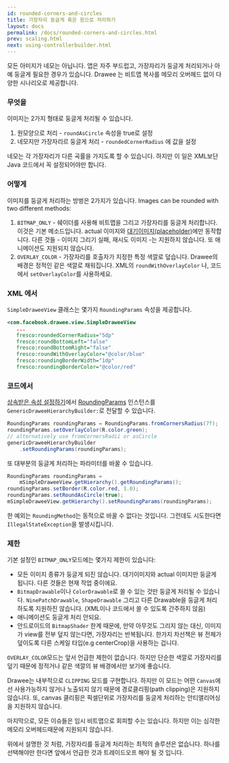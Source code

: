 ```yaml
---
id: rounded-corners-and-circles
title: 가장자리 둥글게 혹은 원으로 처리하기
layout: docs
permalink: /docs/rounded-corners-and-circles.html
prev: scaling.html
next: using-controllerbuilder.html
---
```


모든 아미지가 네모는 아닙니다. 앱은 자주 부드럽고, 가장자리가 둥글게 처리되거나 아예 둥글게 필요한 경우가 있습니다. Drawee 는 비트맵 복사를 메모리 오버헤드 없이 다양한 시나리오로 제공합니다.

### 무엇을

이미지는 2가지 형태로 둥글게 처리될 수 있습니다.

1. 원모양으로 처리 - `roundAsCircle` 속성을 true로 설정
2. 네모지만 가장자리르 둥글게 처리 - `roundedCornerRadius` 에 값을 설정

네모는 각 가장자리가 다른 곡률을 가지도록 할 수 있습니다. 하지만 이 일은 XML보단 Java 코드에서 꼭 설정되어야만 합니다.

### 어떻게

이미지를 둥글게 처리하는 방벙은 2가지가 있습니다.
Images can be rounded with two different methods:

1. `BITMAP_ONLY` - 쉐이더를 사용해 비트맵을 그리고 가장자리를 둥글게 처리합니다. 이것은 기본 메소드입니다. actual 이미지와 [대기이미지(placeholder)](drawee-components.html)에만 동작합니다. 다른 것들 - 이미지 그리기 실패, 재시도 이미지 -는 지원하지 않습니다. 또 애니메이션도 지원되지 않습니다.
2. `OVERLAY_COLOR` - 가장자리를 호출자가 지정한 특정 색깔로 덮습니다. Drawee의 배경은 정적인 같은 색깔로 채워집니다. XML의 `roundWithOverlayColor` 나, 코드에서 `setOverlayColor`를 사용하세요.


### XML 에서

`SimpleDraweeView` 클래스는 몇가지 `RoundingParams` 속성을 제공합니다.

```xml
<com.facebook.drawee.view.SimpleDraweeView
   ...
   fresco:roundedCornerRadius="5dp"
   fresco:roundBottomLeft="false"
   fresco:roundBottomRight="false"
   fresco:roundWithOverlayColor="@color/blue"
   fresco:roundingBorderWidth="1dp"
   fresco:roundingBorderColor="@color/red"
```

### 코드에서

[상속받은 속성 설정하기](using-drawees-code.html)에서 [RoundingParams](../javadoc/reference/com/facebook/drawee/generic/RoundingParams.html) 인스턴스를 `GenericDraweeHierarchyBuilder:`로 전달할 수 있습니다.

```java
RoundingParams roundingParams = RoundingParams.fromCornersRadius(7f);
roundingParams.setOverlayColor(R.color.green);
// alternatively use fromCornersRadii or asCircle
genericDraweeHierarchyBuilder
    .setRoundingParams(roundingParams);
```

또 대부분의 둥글게 처리하는 파라미터를 바꿀 수 있습니다.

```java
RoundingParams roundingParams =
    mSimpleDraweeView.getHierarchy().getRoundingParams();
roundingParams.setBorder(R.color.red, 1.0);
roundingParams.setRoundAsCircle(true);
mSimpleDraweeView.getHierarchy().setRoundingParams(roundingParams);
```
한 예외는 `RoundingMethod`는 동적으로 바꿀 수 없다는 것입니다. 그런데도 시도한다면 `IllegalStateException`을 발생시킵니다.

### 제한

기본 설정인 `BITMAP_ONLY`모드에는 몇가지 제한이 있습니다:

- 모든 이미지 종류가 둥글게 되진 않습니다. 대기이미지와 actual 이미지만 둥글게 됩니다. 다른 것들은 현재 작업 중이에요.
- `BitmapDrawable`이나 `ColorDrawable`로 쓸 수 있는 것만 둥글게 처리될 수 있습니다. `NinePatchDrawable`, `ShapeDrawable` 그리고 다른 Drawable을 둥글게 처리하도록 지원하진 않습니다. (XML이나 코드에서 쓸 수 있도록 간주하지 않음)
- 애니메이션도 둥글게 처리 안되요.
- 안드로이드의 `BitmapShader` 한계 때문에, 만약 아무것도 그리지 않는 대신, 이미지가 view를 전부 덮지 않는다면, 가장자리는 반복됩니다. 한가지 차선책은 뷰 전체가 덮이도록 다른 스케일 타입(e.g centerCrop)을 사용하는 겁니다.

`OVERLAY_COLOR`모드는 앞서 언급한 제한이 없습니다. 하지만 단순한 색깔로 가장자리를 덮기 때문에 정적거나 같은 색깔의 뷰 배경에서만 보기에 좋습니다.

Drawee는 내부적으로 `CLIPPING` 모드를 구현합니다. 하지만 이 모드는 어떤 `Canvas`에선 사용가능하지 않거나 노출되지 않기 때문에 경로클리핑(path clipping)은 지원하지 않습니다. 또, canvas 클리핑은 픽셀단위로 가장자리를 둥글게 처리하는 안티앨리어싱을 지원하지 않습니다.

마지막으로, 모든 이슈들은 임시 비트맵으로 회피할 수는 있습니다. 하지만 이는 심각한 메모리 오버헤드때문에 지원되지 않습니다.

위에서 설명한 것 처럼, 가장자리를 둥글게 처리하는 최적의 솔루션은 없습니다. 하나를 선택해야만 한다면 앞에서 언급한 것과 트레이드오프 해야 될 것 입니다.